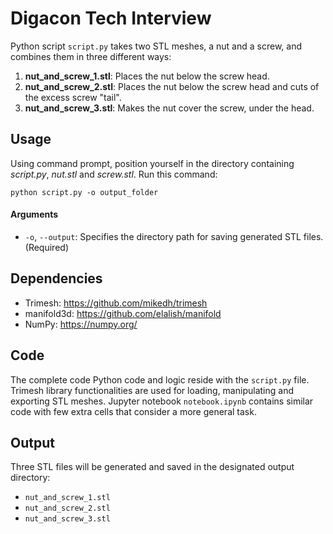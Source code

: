 # Digacon Tech Interview

Python script `script.py` takes two STL meshes, a nut and a screw, and combines them in three different ways:

1. **nut_and_screw_1.stl**: Places the nut below the screw head.
2. **nut_and_screw_2.stl**: Places the nut below the screw head and cuts of the excess screw "tail".
3. **nut_and_screw_3.stl**: Makes the nut cover the screw, under the head.

## Usage
Using command prompt, position yourself in the directory containing _script.py_, _nut.stl_ and _screw.stl_. Run this command:
```
python script.py -o output_folder
```
#### Arguments

- `-o`, `--output`: Specifies the directory path for saving generated STL files. (Required)

## Dependencies

- Trimesh: <https://github.com/mikedh/trimesh>
- manifold3d: <https://github.com/elalish/manifold>
- NumPy: <https://numpy.org/>

## Code
The complete code Python code and logic reside with the `script.py` file. Trimesh library functionalities are used for loading, manipulating and exporting STL meshes.
Jupyter notebook `notebook.ipynb` contains similar code with few extra cells that consider a more general task.

## Output
Three STL files will be generated and saved in the designated output directory:
- `nut_and_screw_1.stl`
- `nut_and_screw_2.stl`
- `nut_and_screw_3.stl`
